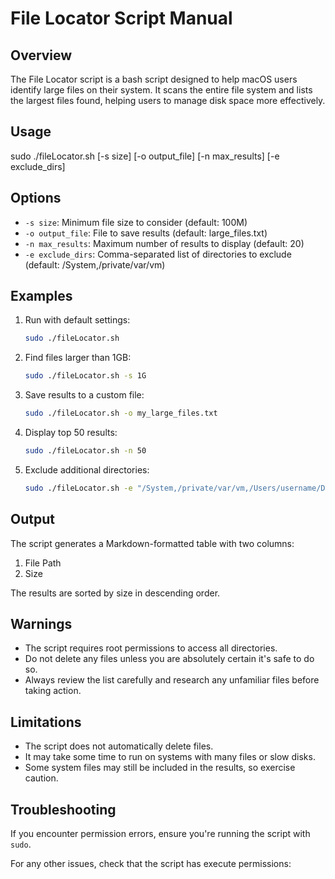 # File Locator Script Manual

## Overview

The File Locator script is a bash script designed to help macOS users identify large files on their system. It scans the entire file system and lists the largest files found, helping users to manage disk space more effectively.

## Usage
sudo ./fileLocator.sh [-s size] [-o output_file] [-n max_results] [-e exclude_dirs]


## Options

- `-s size`: Minimum file size to consider (default: 100M)
- `-o output_file`: File to save results (default: large_files.txt)
- `-n max_results`: Maximum number of results to display (default: 20)
- `-e exclude_dirs`: Comma-separated list of directories to exclude (default: /System,/private/var/vm)

## Examples

1. Run with default settings:
   ```bash
   sudo ./fileLocator.sh
   ```

2. Find files larger than 1GB:
   ```bash
   sudo ./fileLocator.sh -s 1G
   ```

3. Save results to a custom file:
   ```bash
   sudo ./fileLocator.sh -o my_large_files.txt
   ```

4. Display top 50 results:
   ```bash
   sudo ./fileLocator.sh -n 50
   ```

5. Exclude additional directories:
   ```bash
   sudo ./fileLocator.sh -e "/System,/private/var/vm,/Users/username/Downloads"
   ```

## Output

The script generates a Markdown-formatted table with two columns:
1. File Path
2. Size

The results are sorted by size in descending order.

## Warnings

- The script requires root permissions to access all directories.
- Do not delete any files unless you are absolutely certain it's safe to do so.
- Always review the list carefully and research any unfamiliar files before taking action.

## Limitations

- The script does not automatically delete files.
- It may take some time to run on systems with many files or slow disks.
- Some system files may still be included in the results, so exercise caution.

## Troubleshooting

If you encounter permission errors, ensure you're running the script with `sudo`.

For any other issues, check that the script has execute permissions: